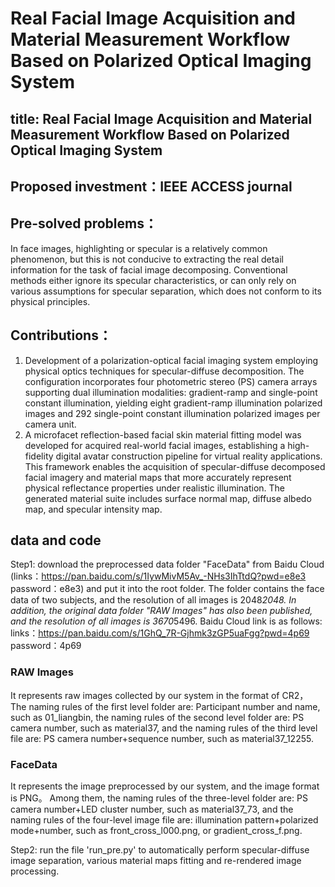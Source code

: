 # Real Facial Image Acquisition and Material Measurement Workflow Based on Polarized Optical Imaging System


## title: Real Facial Image Acquisition and Material Measurement Workflow Based on Polarized Optical Imaging System


## Proposed investment：IEEE ACCESS journal



## Pre-solved problems：

In face images, highlighting or specular is a relatively common phenomenon, but this is not conducive to extracting the real detail information  for the task of facial image decomposing. Conventional methods either ignore its specular characteristics, or can only rely on various assumptions for specular separation, which does not conform to its physical principles. 


## Contributions：

1) Development of a polarization-optical facial imaging system employing physical optics techniques for specular-diffuse decomposition. The configuration incorporates four photometric stereo (PS) camera arrays supporting dual illumination modalities: gradient-ramp and single-point constant illumination, yielding eight gradient-ramp illumination polarized images and 292 single-point constant illumination polarized images per camera unit.
2) A microfacet reflection-based facial skin material fitting model was developed for acquired real-world facial images, establishing a high-fidelity digital avatar construction pipeline for virtual reality applications. This framework enables the acquisition of specular-diffuse decomposed facial imagery and material maps that more accurately represent physical reflectance properties under realistic illumination. The generated material suite includes surface normal map, diffuse albedo map, and specular intensity map.


## data and code


Step1: download the preprocessed data folder "FaceData" from Baidu Cloud (links：https://pan.baidu.com/s/1IywMivM5Av_-NHs3IhTtdQ?pwd=e8e3 
password：e8e3)  and put it into the root folder. The folder contains the face data of two subjects, and the resolution of all images is 2048*2048. In addition, the original data folder "RAW Images" has also been published, and the resolution of all images is 3670*5496. Baidu Cloud link is as follows: links：https://pan.baidu.com/s/1GhQ_7R-Gjhmk3zGP5uaFgg?pwd=4p69 password：4p69


### RAW Images
It represents raw images collected by our system in the format of CR2， The naming rules of the first level folder are: Participant number and name, such as 01_liangbin, the naming rules of the second level folder are: PS camera number, such as material37, and the naming rules of the third level file are: PS camera number+sequence number, such as material37_12255.
### FaceData
It represents the image preprocessed by our system, and the image format is PNG。 Among them, the naming rules of the three-level folder are: PS camera number+LED cluster number, such as material37_73, and the naming rules of the four-level image file are: illumination pattern+polarized mode+number, such as front_cross_l000.png, or gradient_cross_f.png.


Step2: run the file 'run_pre.py' to automatically perform specular-diffuse image separation, various material maps fitting and re-rendered image processing.

